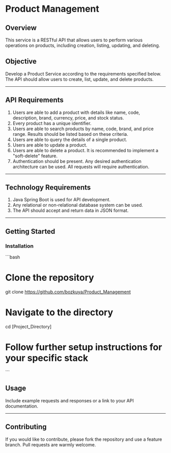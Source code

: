 # Product Management

## Overview

This service is a RESTful API that allows users to perform various operations on products, including creation, listing, updating, and deleting.

## Objective

Develop a Product Service according to the requirements specified below. The API should allow users to create, list, update, and delete products.

---

## API Requirements

1. Users are able to add a product with details like name, code, description, brand, currency, price, and stock status.
2. Every product has a unique identifier.
3. Users are able to search products by name, code, brand, and price range. Results should be listed based on these criteria.
4. Users are able to query the details of a single product.
5. Users are able to update a product.
6. Users are able to delete a product. It is recommended to implement a "soft-delete" feature.
7. Authentication should be present. Any desired authentication architecture can be used. All requests will require authentication.

---

## Technology Requirements

1. Java Spring Boot is used for API development.
2. Any relational or non-relational database system can be used.
3. The API should accept and return data in JSON format.

---

## Getting Started

### Installation

\`\`\`bash
# Clone the repository
git clone https://github.com/bozkuya/Product_Management

# Navigate to the directory
cd [Project_Directory]

# Follow further setup instructions for your specific stack
\`\`\`


## Usage

Include example requests and responses or a link to your API documentation.

---

## Contributing

If you would like to contribute, please fork the repository and use a feature branch. Pull requests are warmly welcome.



